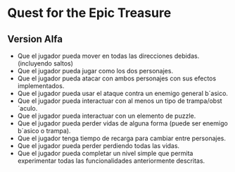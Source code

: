 # Quest for the Epic Treasure

## Version Alfa

* Que el jugador pueda mover en todas las direcciones debidas. (incluyendo saltos)
* Que el jugador pueda jugar como los dos personajes.
* Que el jugador pueda atacar con ambos personajes con sus efectos implementados.
* Que el jugador pueda usar el ataque contra un enemigo general b´asico.
* Que el jugador pueda interactuar con al menos un tipo de trampa/obst´aculo.
* Que el jugador pueda interactuar con un elemento de puzzle.
* Que el jugador pueda perder vidas de alguna forma (puede ser enemigo b´asico o
trampa).
* Que el jugador tenga tiempo de recarga para cambiar entre personajes.
* Que el jugador pueda perder perdiendo todas las vidas.
* Que el jugador pueda completar un nivel simple que permita experimentar todas las
funcionalidades anteriormente descritas.